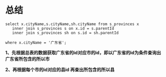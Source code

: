 # 总结 #



    select x.cityName,s.cityName,sh.cityName from s_provinces x
       inner join s_provinces s on x.id = s.parentId
       inner join s_provinces sh on s.id = sh.parentId

    where x.cityName = '广东省';

**1、先根据总表的数据获取广东省的id对应市的id，即以广东省的id为条件查询出广东省所包含的所以市**

**2、再根据每个市的id对应的县id 再查出所包含的所以县**
	

